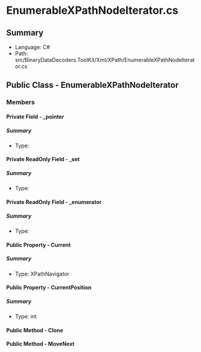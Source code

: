 ﻿# EnumerableXPathNodeIterator.cs

## Summary

* Language: C#
* Path: src/BinaryDataDecoders.ToolKit/Xml/XPath/EnumerableXPathNodeIterator.cs

## Public Class - EnumerableXPathNodeIterator

### Members

#### Private Field - _pointer

##### Summary

 * Type: 

#### Private ReadOnly Field - _set

##### Summary

 * Type: 

#### Private ReadOnly Field - _enumerator

##### Summary

 * Type: 

#### Public Property - Current

##### Summary

 * Type: XPathNavigator 

#### Public Property - CurrentPosition

##### Summary

 * Type: int 

#### Public Method - Clone


#### Public Method - MoveNext


